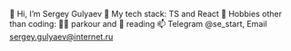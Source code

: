👋 Hi, I’m Sergey Gulyaev
🌱 My tech stack: TS and React
👀 Hobbies other than coding: 🏃‍♂️ parkour and 📕 reading
📫 Telegram @se_start, Email sergey.gulyaev@internet.ru

